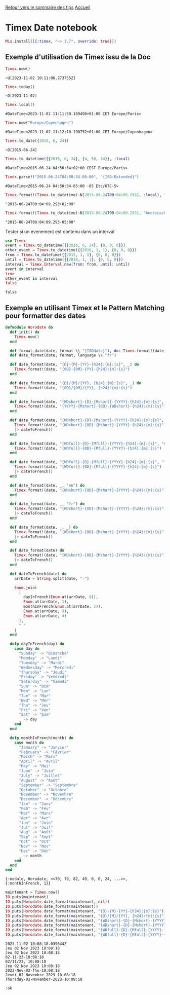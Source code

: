 [Retour vers le sommaire des tips](../TipsSommaire.md)
[Accueil](../README.md)
# Timex Date notebook

```elixir
Mix.install([{:timex, "~> 3.7", override: true}])
```

## Exemple d'utilisation de Timex issu de la Doc

```elixir
Timex.now()
```

<!-- livebook:{"output":true} -->

```
~U[2023-11-02 10:11:06.273755Z]
```

```elixir
Timex.today()
```

<!-- livebook:{"output":true} -->

```
~D[2023-11-02]
```

```elixir
Timex.local()
```

<!-- livebook:{"output":true} -->

```
#DateTime<2023-11-02 11:11:50.189498+01:00 CET Europe/Paris>
```

```elixir
Timex.now("Europe/Copenhagen")
```

<!-- livebook:{"output":true} -->

```
#DateTime<2023-11-02 11:12:10.190752+01:00 CET Europe/Copenhagen>
```

```elixir
Timex.to_date({2015, 6, 24})
```

<!-- livebook:{"output":true} -->

```
~D[2015-06-24]
```

```elixir
Timex.to_datetime({{2015, 6, 24}, {4, 50, 34}}, :local)
```

<!-- livebook:{"output":true} -->

```
#DateTime<2015-06-24 04:50:34+02:00 CEST Europe/Paris>
```

```elixir
Timex.parse!("2015-06-24T04:50:34-05:00", "{ISO:Extended}")
```

<!-- livebook:{"output":true} -->

```
#DateTime<2015-06-24 04:50:34-05:00 -05 Etc/UTC-5>
```

```elixir
Timex.format!(Timex.to_datetime(~N[2015-06-24T00:04:09.293], :local), "{ISO:Extended}")
```

<!-- livebook:{"output":true} -->

```
"2015-06-24T00:04:09.293+02:00"
```

```elixir
Timex.format!(Timex.to_datetime(~N[2015-06-24T00:04:09.293], "America/Chicago"), "{ISO:Extended}")
```

<!-- livebook:{"output":true} -->

```
"2015-06-24T00:04:09.293-05:00"
```

Tester si un evenement est contenu dans un interval

```elixir
use Timex
event = Timex.to_datetime({{2016, 6, 24}, {0, 0, 0}})
other_event = Timex.to_datetime({{2010, 1, 1}, {0, 0, 0}})
from = Timex.to_datetime({{2015, 1, 1}, {0, 0, 0}})
until = Timex.to_datetime({{2018, 1, 1}, {0, 0, 0}})
interval = Timex.Interval.new(from: from, until: until)
event in interval
true
other_event in interval
false
```

<!-- livebook:{"output":true} -->

```
false
```

## Exemple en utilisant Timex et le Pattern Matching pour formatter des dates

```elixir
defmodule Horodate do
  def init() do
    Timex.now()
  end

  def format_date(date, format \\ "{ISOdate}"), do: Timex.format!(date, format)
  def date_format(date, format, language \\ "fr")

  def date_format(date, "{D}-{M}-{YY}-{h24}:{m}:{s}", _) do
    Timex.format!(date, "{0D}-{0M}-{YY}-{h24}:{m}:{s}")
  end

  def date_format(date, "{D}/{M}/{YY}, {h24}:{m}:{s}", _) do
    Timex.format!(date, "{0D}/{0M}/{YY}, {h24}:{m}:{s}")
  end

  def date_format(date, "{WDshort}-{D}-{Mshort}-{YYYY}-{h24}:{m}:{s}", "en") do
    Timex.format!(date, "{YYYY}-{Mshort}-{0D}-{WDshort}-{h24}:{m}:{s}")
  end

  def date_format(date, "{WDshort}-{D}-{Mshort}-{YYYY}-{h24}:{m}:{s}", "fr") do
    Timex.format!(date, "{WDshort}-{0D}-{Mshort}-{YYYY}-{h24}:{m}:{s}")
    |> dateToFrench()
  end

  def date_format(date, "{WDfull}-{D}-{Mfull}-{YYYY}-{h24}:{m}:{s}", "en") do
    Timex.format!(date, "{WDfull}-{0D}-{Mfull}-{YYYY}-{h24}:{m}:{s}")
  end

  def date_format(date, "{WDfull}-{D}-{Mfull}-{YYYY}-{h24}:{m}:{s}", "fr") do
    Timex.format!(date, "{WDfull}-{0D}-{Mfull}-{YYYY}-{h24}:{m}:{s}")
    |> dateToFrench()
  end

  def date_format(date, _, "en") do
    Timex.format!(date, "{WDshort}-{0D}-{Mshort}-{YYYY}-{h24}:{m}:{s}")
  end

  def date_format(date, _, "fr") do
    Timex.format!(date, "{WDshort}-{0D}-{Mshort}-{YYYY}-{h24}:{m}:{s}")
    |> dateToFrench()
  end

  def date_format(date, _, _) do
    Timex.format!(date, "{WDshort}-{0D}-{Mshort}-{YYYY}-{h24}:{m}:{s}")
    |> dateToFrench()
  end

  def date_format(date) do
    Timex.format!(date, "{WDshort}-{0D}-{Mshort}-{YYYY}-{h24}:{m}:{s}")
    |> dateToFrench()
  end

  def dateToFrench(date) do
    arrDate = String.split(date, "-")

    Enum.join(
      [
        dayInFrench(Enum.at(arrDate, 0)),
        Enum.at(arrDate, 1),
        monthInFrench(Enum.at(arrDate, 2)),
        Enum.at(arrDate, 3),
        Enum.at(arrDate, 4)
      ],
      " "
    )
  end

  defp dayInFrench(day) do
    case day do
      "Sunday" -> "Dimanche"
      "Monday" -> "Lundi"
      "Tuesday" -> "Mardi"
      "Wednesday" -> "Mercredi"
      "Thursday" -> "Jeudi"
      "Friday" -> "Vendredi"
      "Saturday" -> "Samedi"
      "Sun" -> "Dim"
      "Mon" -> "Lun"
      "Tue" -> "Mar"
      "Wed" -> "Mer"
      "Thu" -> "Jeu"
      "Fri" -> "Ven"
      "Sat" -> "Sam"
      _ -> day
    end
  end

  defp monthInFrench(month) do
    case month do
      "January" -> "Janvier"
      "February" -> "Février"
      "March" -> "Mars"
      "April" -> "Avril"
      "May" -> "Mai"
      "June" -> "Juin"
      "July" -> "Juillet"
      "August" -> "Août"
      "September" -> "Septembre"
      "October" -> "Octobre"
      "November" -> "Novembre"
      "December" -> "Décembre"
      "Jan" -> "Janv"
      "Feb" -> "Fév"
      "Mar" -> "Mars"
      "Apr" -> "Avr"
      "Jun" -> "Juin"
      "Jul" -> "Juil"
      "Aug" -> "Août"
      "Sep" -> "Sept"
      "Oct" -> "Oct"
      "Nov" -> "Nov"
      "Dec" -> "Déc"
      _ -> month
    end
  end
end
```

<!-- livebook:{"output":true} -->

```
{:module, Horodate, <<70, 79, 82, 49, 0, 0, 24, ...>>, {:monthInFrench, 1}}
```

```elixir
maintenant = Timex.now()
IO.puts(maintenant)
IO.puts(Horodate.date_format(maintenant, nil))
IO.puts(Horodate.date_format(maintenant))
IO.puts(Horodate.date_format(maintenant, "{D}-{M}-{YY}-{h24}:{m}:{s}"))
IO.puts(Horodate.date_format(maintenant, "{D}/{M}/{YY}, {h24}:{m}:{s}"))
IO.puts(Horodate.date_format(maintenant, "{WDshort}-{D}-{Mshort}-{YYYY}-{h24}:{m}:{s}"))
IO.puts(Horodate.date_format(maintenant, "{WDshort}-{D}-{Mshort}-{YYYY}-{h24}:{m}:{s}", "en"))
IO.puts(Horodate.date_format(maintenant, "{WDfull}-{D}-{Mfull}-{YYYY}-{h24}:{m}:{s}"))
IO.puts(Horodate.date_format(maintenant, "{WDfull}-{D}-{Mfull}-{YYYY}-{h24}:{m}:{s}", "en"))
```

<!-- livebook:{"output":true} -->

```
2023-11-02 10:08:18.039644Z
Jeu 02 Nov 2023 10:08:18
Jeu 02 Nov 2023 10:08:18
02-11-23-10:08:18
02/11/23, 10:08:18
Jeu 02 Nov 2023 10:08:18
2023-Nov-02-Thu-10:08:18
Jeudi 02 Novembre 2023 10:08:18
Thursday-02-November-2023-10:08:18
```

<!-- livebook:{"output":true} -->

```
:ok
```

